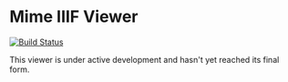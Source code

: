 # Mime IIIF Viewer
[![Build Status](https://travis-ci.org/NationalLibraryOfNorway/ngx-mime.svg?branch=master)](https://travis-ci.org/NationalLibraryOfNorway/ngx-mime)

This viewer is under active development and hasn't yet reached its final form.

